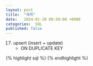 ```yaml
---
layout: post
title:  "제목"
date:   2024-01-30 00:59:00 +0900
categories:  SQL
published: false
---
```


17. upsert (insert + update)
    - ON DUPLICATE KEY 

{% highlight sql %}
{% endhighlight %}